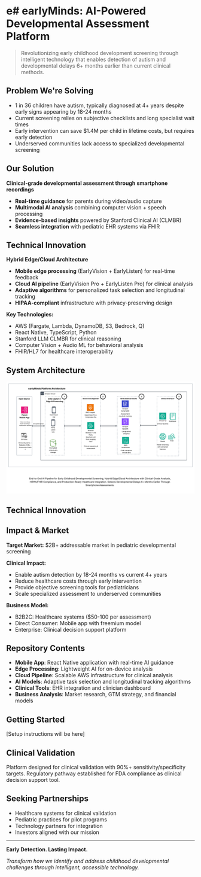 # e# earlyMinds: AI-Powered Developmental Assessment Platform

> Revolutionizing early childhood development screening through intelligent technology that enables detection of autism and developmental delays 6+ months earlier than current clinical methods.

## Problem We're Solving

- 1 in 36 children have autism, typically diagnosed at 4+ years despite early signs appearing by 18-24 months
- Current screening relies on subjective checklists and long specialist wait times
- Early intervention can save $1.4M per child in lifetime costs, but requires early detection
- Underserved communities lack access to specialized developmental screening

## Our Solution

**Clinical-grade developmental assessment through smartphone recordings**

- **Real-time guidance** for parents during video/audio capture
- **Multimodal AI analysis** combining computer vision + speech processing  
- **Evidence-based insights** powered by Stanford Clinical AI (CLMBR)
- **Seamless integration** with pediatric EHR systems via FHIR

## Technical Innovation

**Hybrid Edge/Cloud Architecture**
- **Mobile edge processing** (EarlyVision + EarlyListen) for real-time feedback
- **Cloud AI pipeline** (EarlyVision Pro + EarlyListen Pro) for clinical analysis
- **Adaptive algorithms** for personalized task selection and longitudinal tracking
- **HIPAA-compliant** infrastructure with privacy-preserving design

**Key Technologies:**
- AWS (Fargate, Lambda, DynamoDB, S3, Bedrock, Q)
- React Native, TypeScript, Python
- Stanford LLM CLMBR for clinical reasoning
- Computer Vision + Audio ML for behavioral analysis
- FHIR/HL7 for healthcare interoperability

## System Architecture
![EarlyMinds Architecture](documents/earlyMinds-SystemArchitecture.png)

## Technical Innovation

## Impact & Market

**Target Market:** $2B+ addressable market in pediatric developmental screening

**Clinical Impact:**
- Enable autism detection by 18-24 months vs current 4+ years
- Reduce healthcare costs through early intervention
- Provide objective screening tools for pediatricians
- Scale specialized assessment to underserved communities

**Business Model:**
- B2B2C: Healthcare systems ($50-100 per assessment)
- Direct Consumer: Mobile app with freemium model
- Enterprise: Clinical decision support platform

## Repository Contents

- **Mobile App**: React Native application with real-time AI guidance
- **Edge Processing**: Lightweight AI for on-device analysis
- **Cloud Pipeline**: Scalable AWS infrastructure for clinical analysis
- **AI Models**: Adaptive task selection and longitudinal tracking algorithms
- **Clinical Tools**: EHR integration and clinician dashboard
- **Business Analysis**: Market research, GTM strategy, and financial models

## Getting Started

[Setup instructions will be here]

## Clinical Validation

Platform designed for clinical validation with 90%+ sensitivity/specificity targets. Regulatory pathway established for FDA compliance as clinical decision support tool.

## Seeking Partnerships

- Healthcare systems for clinical validation
- Pediatric practices for pilot programs  
- Technology partners for integration
- Investors aligned with our mission

---

**Early Detection. Lasting Impact.**

*Transform how we identify and address childhood developmental challenges through intelligent, accessible technology.*
